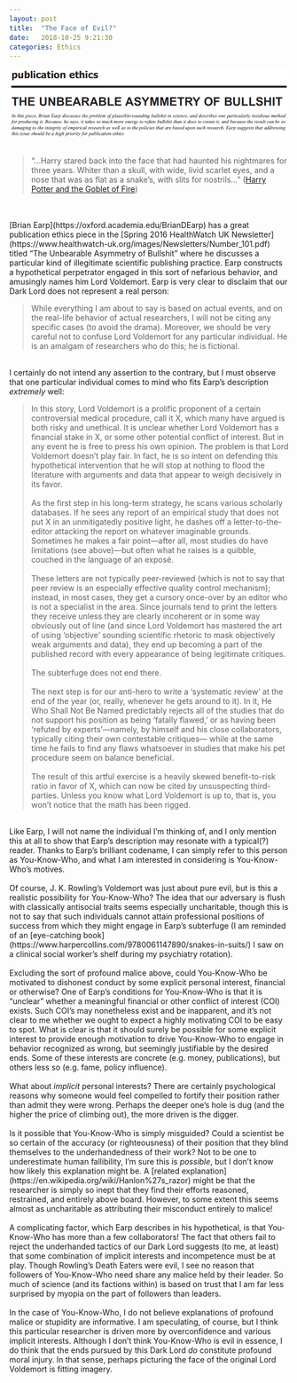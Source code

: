 ```yaml
---
layout: post
title:  "The Face of Evil?"
date:   2018-10-25 9:21:30
categories: Ethics
---
```

<img src="/images/Earp.png">
<br><br>
<blockquote>“…Harry stared back into the face that had haunted his nightmares for three years. Whiter than a skull, with wide, livid scarlet eyes, and a nose that was as flat as a snake’s, with slits for nostrils...” (<a href="https://www.pottermore.com/book-extract-long/the-dark-lord-rises">Harry Potter and the Goblet of Fire</a>)</blockquote>
<br><br>
[Brian Earp](https://oxford.academia.edu/BrianDEarp) has a great publication ethics piece in the [Spring 2016 HealthWatch UK Newsletter](https://www.healthwatch-uk.org/images/Newsletters/Number_101.pdf) titled “The Unbearable Asymmetry of Bullshit” where he discusses a particular kind of illegitimate scientific publishing practice. Earp constructs a hypothetical perpetrator engaged in this sort of nefarious behavior, and amusingly names him Lord Voldemort. Earp is very clear to disclaim that our Dark Lord does not represent a real person:
<br>
<blockquote>While everything I am about to say is based on actual events, and on the real-life behavior of actual researchers, I will not be citing any specific cases (to avoid the drama). Moreover, we should be very careful not to confuse Lord Voldemort for any particular individual. He is an amalgam of researchers who do this; he is fictional.</blockquote>
<br>
I certainly do not intend any assertion to the contrary, but I must observe that one particular individual comes to mind who fits Earp’s description <i>extremely</i> well:
<br>
<blockquote>In this story, Lord Voldemort is a prolific proponent of a certain controversial medical procedure, call it X, which many have argued is both risky and unethical. It is unclear whether Lord Voldemort has a financial stake in X, or some other potential conflict of interest. But in any event he is free to press his own opinion. The problem is that Lord Voldemort doesn’t play fair. In fact, he is so intent on defending this hypothetical intervention that he will stop at nothing to flood the literature with arguments and data that appear to weigh decisively in its favor. 
<br><br>
As the first step in his long-term strategy, he scans various scholarly databases. If he sees any report of an empirical study that does not put X in an unmitigatedly positive light, he dashes off a letter-to-the-editor attacking the report on whatever imaginable grounds. Sometimes he makes a fair point—after all, most studies do have limitations (see above)—but often what he raises is a quibble, couched in the language of an exposé.
<br><br>
These letters are not typically peer-reviewed (which is not to say that peer review is an especially effective quality control mechanism); instead, in most cases, they get a cursory once-over by an editor who is not a specialist in the area. Since journals tend to print the letters they receive unless they are clearly incoherent or in some way obviously out of line (and since Lord Voldemort has mastered the art of using ‘objective’ sounding scientific rhetoric to mask objectively weak arguments and data), they end up becoming a part of the published record with every appearance of being legitimate critiques.
<br><br>
The subterfuge does not end there.
<br><br>
The next step is for our anti-hero to write a ‘systematic review’ at the end of the year (or, really, whenever he gets around to it). In it, He Who Shall Not Be Named predictably rejects all of the studies that do not support his position as being ‘fatally flawed,’ or as having been ‘refuted by experts’—namely, by himself and his close collaborators, typically citing their own contestable critiques— while at the same time he fails to find any flaws whatsoever in studies that make his pet procedure seem on balance beneficial.
<br><br>
The result of this artful exercise is a heavily skewed benefit-to-risk ratio in favor of X, which can now be cited by unsuspecting third-parties. Unless you know what Lord Voldemort is up to, that is, you won’t notice that the math has been rigged.</blockquote>
<br>
Like Earp, I will not name the individual I’m thinking of, and I only mention this at all to show that Earp’s description may resonate with a typical(?) reader. Thanks to Earp’s brilliant codename, I can simply refer to this person as You-Know-Who, and what I am interested in considering is You-Know-Who’s motives.
<br><br>
Of course, J. K. Rowling’s Voldemort was just about pure evil, but is this a realistic possibility for You-Know-Who? The idea that our adversary is flush with classically antisocial traits seems especially uncharitable, though this is not to say that such individuals cannot attain professional positions of success from which they might engage in Earp’s subterfuge (I am reminded of an [eye-catching book](https://www.harpercollins.com/9780061147890/snakes-in-suits/) I saw on a clinical social worker’s shelf during my psychiatry rotation).
<br><br>
Excluding the sort of profound malice above, could You-Know-Who be motivated to dishonest conduct by some explicit personal interest, financial or otherwise? One of Earp’s conditions for You-Know-Who is that it is “unclear” whether a meaningful financial or other conflict of interest (COI) exists. Such COI’s may nonetheless exist and be inapparent, and it’s not clear to me whether we ought to expect a highly motivating COI to be easy to spot. What is clear is that it should surely be possible for some explicit interest to provide enough motivation to drive You-Know-Who to engage in behavior recognized as wrong, but seemingly justifiable by the desired ends. Some of these interests are concrete (e.g. money, publications), but others less so (e.g. fame, policy influence). 
<br><br>
What about <i>implicit</i> personal interests? There are certainly psychological reasons why someone would feel compelled to fortify their position rather than admit they were wrong. Perhaps the deeper one’s hole is dug (and the higher the price of climbing out), the more driven is the digger. 
<br><br>
Is it possible that You-Know-Who is simply misguided? Could a scientist be so certain of the accuracy (or righteousness) of their position that they blind themselves to the underhandedness of their work? Not to be one to underestimate human fallibility, I’m sure this is <i>possible</i>, but I don’t know how likely this explanation might be. A [related explanation](https://en.wikipedia.org/wiki/Hanlon%27s_razor) might be that the researcher is simply so inept that they find their efforts reasoned, restrained, and entirely above board. However, to some extent this seems almost as uncharitable as attributing their misconduct entirely to malice!
<br><br>
A complicating factor, which Earp describes in his hypothetical, is that You-Know-Who has more than a few collaborators! The fact that others fail to reject the underhanded tactics of our Dark Lord suggests (to me, at least) that some combination of implicit interests and incompetence must be at play. Though Rowling’s Death Eaters were evil, I see no reason that followers of You-Know-Who need share any malice held by their leader. So much of science (and its factions within) is based on trust that I am far less surprised by myopia on the part of followers than leaders.
<br><br>
In the case of You-Know-Who, I do not believe explanations of profound malice or stupidity are informative. I am speculating, of course, but I think this particular researcher is driven more by overconfidence and various implicit interests. Although I don’t think You-Know-Who is evil in essence, I do think that the ends pursued by this Dark Lord <i>do</i> constitute profound moral injury. In that sense, perhaps picturing the face of the original Lord Voldemort is fitting imagery.
